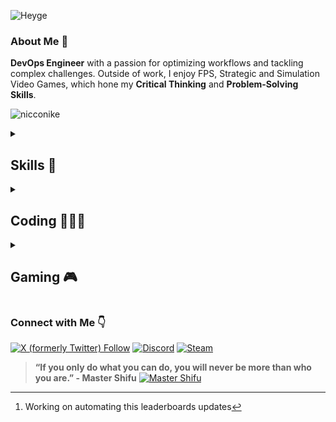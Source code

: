![Heyge](https://i.imgur.com/WhVGtgP.png)
### About Me 🔎

**DevOps Engineer** with a passion for optimizing workflows and tackling complex challenges. Outside of work, I enjoy FPS, Strategic and Simulation Video Games, which hone my **Critical Thinking** and **Problem-Solving Skills**.

![nicconike](https://komarev.com/ghpvc/?username=nicconike&label=Profile%20views&color=0e75b6&style=flat)

<div class="container">
    <details>
        <summary>
            <h2>Skills 🎯</h2>
        </summary>
        <details>
            <summary>Languages</summary>
            <p>
                <img src="https://img.shields.io/badge/go-%2300ADD8.svg?style=for-the-badge&logo=go&logoColor=white"
                    alt="Go" />
                <img src="https://img.shields.io/badge/java-%23ED8B00.svg?style=for-the-badge&logo=openjdk&logoColor=white"
                    alt="Java" />
                <img src="https://img.shields.io/badge/python-3670A0?style=for-the-badge&logo=python&logoColor=ffdd54"
                    alt="Python" />
            </p>
        </details>
        <details>
            <summary>Testing Tools</summary>
            <p>
                <img src="https://img.shields.io/badge/Postman-FF6C37?style=for-the-badge&logo=postman&logoColor=white"
                    alt="Postman" />
                <img src="https://img.shields.io/badge/junit-black?style=for-the-badge&logo=junit5&link=https%3A%2F%2Fjunit.org%2Fjunit5%2F"
                    alt="JUnit" />
                <img src="https://img.shields.io/badge/jmeter-black?style=for-the-badge&logo=apachejmeter&link=https%3A%2F%2Fjmeter.apache.org%2F"
                    alt="JMeter" />
            </p>
        </details>
        <details>
            <summary>Version Control</summary>
            <p>
                <img src="https://img.shields.io/badge/git-%23F05033.svg?style=for-the-badge&logo=git&logoColor=white"
                    alt="Git" />
                <img src="https://img.shields.io/badge/github-%23121011.svg?style=for-the-badge&logo=github&logoColor=white"
                    alt="GitHub" />
                <img src="https://img.shields.io/badge/gitlab-%23181717.svg?style=for-the-badge&logo=gitlab"
                    alt="GitLab" />
            </p>
        </details>
        <details>
            <summary>Containerization & Orchestration</summary>
            <p>
                <img src="https://img.shields.io/badge/docker-%230db7ed.svg?style=for-the-badge&logo=docker&logoColor=white"
                    alt="Docker" />
                <img src="https://img.shields.io/badge/kubernetes-%23326ce5.svg?style=for-the-badge&logo=kubernetes&logoColor=white"
                    alt="Kubernetes" />
                <img src="https://img.shields.io/badge/helm-black?style=for-the-badge&logo=helm&link=https%3A%2F%2Fjmeter.apache.org%2F"
                    alt="Helm Charts" />
            </p>
        </details>
        <details>
            <summary>CICD Tools</summary>
            <p>
                <img src="https://img.shields.io/badge/gitlab%20ci-%23181717.svg?style=for-the-badge&logo=gitlab"
                    alt="GitLab CI/CD" />
                <img src="https://img.shields.io/badge/github%20actions-%232671E5.svg?style=for-the-badge&logo=githubactions&logoColor=white"
                    alt="GitHub Actions" />
                <img src="https://img.shields.io/badge/aws%20CI-black?style=for-the-badge&logo=amazon"
                    alt="AWS CI/CD" />
            </p>
        </details>
        <details>
            <summary>Cloud Services</summary>
            <p>
                <img src="https://img.shields.io/badge/AWS-%23FF9900.svg?style=for-the-badge&logo=amazon-aws&logoColor=white"
                    alt="AWS" />
            </p>
        </details>
        <details>
            <summary>Monitoring & Logging</summary>
            <p>
                <img src="https://img.shields.io/badge/datadog-%23632CA6.svg?style=for-the-badge&logo=datadog&logoColor=white"
                    alt="Datadog" />
                <img src="https://img.shields.io/badge/AWS%20CloudWatch-white?style=for-the-badge&logo=amazoncloudwatch&link=https%3A%2F%2Faws.amazon.com%2Fcloudwatch%2F"
                    alt="AWS CloudWatch" />
            </p>
        </details>
        <details>
            <summary>Infrastructure as Code & Configuration Management</summary>
            <p>
                <img src="https://img.shields.io/badge/terraform-%235835CC.svg?style=for-the-badge&logo=terraform&logoColor=white"
                    alt="Terraform" />
                <a href="https://www.openpolicyagent.org/" target="_blank" rel="noopener noreferrer">
                    <img src="https://www.vectorlogo.zone/logos/openpolicyagent/openpolicyagent-icon.svg" alt="OPA"
                        height="30" />
                </a>
            </p>
        </details>
        <details>
            <summary>Artifact Management</summary>
            <p>
                <img alt="JFrog" src="https://img.shields.io/badge/jfrog-3D7E39?style=for-the-badge&logo=jfrog">
            </p>
        </details>
        <details>
            <summary>Project Management & Collaboration Tools</summary>
            <p>
                <img src="https://img.shields.io/badge/jira-%230A0FFF.svg?style=for-the-badge&logo=jira&logoColor=white"
                    alt="Jira" />
                <img src="https://imgur.com/MDnDqkK.png" alt="Service Now" height="30" />
                <img src="https://img.shields.io/badge/Slack-4A154B?style=for-the-badge&logo=slack&logoColor=white"
                    alt="Slack" />
                <img src="https://img.shields.io/badge/ms%20teams-3F44C7?style=for-the-badge&logo=microsoftteams&logoColor=white"
                    alt="MS Teams" />
                <img alt="Box"
                    src="https://img.shields.io/badge/box-3F44C7?style=for-the-badge&logo=box&logoColor=white" />
            </p>
        </details>
        <details>
            <summary>Database Technologies</summary>
            <p>
                <img src="https://img.shields.io/badge/mysql-4479A1.svg?style=for-the-badge&logo=mysql&logoColor=white"
                    alt="MySQL" />
                <img src="https://img.shields.io/badge/amazon%20redshift-3F44C7?style=for-the-badge&logo=amazonredshift&logoColor=white"
                    alt="Amazon Redshift" />
                <img src="https://img.shields.io/badge/Amazon%20DynamoDB-4053D6?style=for-the-badge&logo=Amazon%20DynamoDB&logoColor=white"
                    alt="Amazon DynamoDB" />
            </p>
        </details>
        <details>
            <summary>Other</summary>
            <p>
                <a href="https://www.scootersoftware.com/" target="_blank" rel="noopener noreferrer">
                    <img src="https://i.imgur.com/KOgPIoh.png" alt="Beyond Compare" height="30" />
                </a>
            </p>
        </details>
    </details>
</div>

<details><summary><h2>Coding 👨🏻‍💻</h2></summary>

#### Code Time Calculation Initiated on March 19, 2024

<!--START_SECTION:waka-->
![Code Time](http://img.shields.io/badge/Code%20Time-407%20hrs%2047%20mins-blue)

**I'm a Night 🦉** 

```text
🌞 Morning                0 commits           ░░░░░░░░░░░░░░░░░░░░░░░░░   00.00 % 
🌆 Daytime                28 commits          ██░░░░░░░░░░░░░░░░░░░░░░░   07.51 % 
🌃 Evening                104 commits         ███████░░░░░░░░░░░░░░░░░░   27.88 % 
🌙 Night                  241 commits         ████████████████░░░░░░░░░   64.61 % 
```
📅 **I'm Most Productive on Sunday** 

```text
Monday                   61 commits          ████░░░░░░░░░░░░░░░░░░░░░   16.35 % 
Tuesday                  52 commits          ███░░░░░░░░░░░░░░░░░░░░░░   13.94 % 
Wednesday                29 commits          ██░░░░░░░░░░░░░░░░░░░░░░░   07.77 % 
Thursday                 67 commits          ████░░░░░░░░░░░░░░░░░░░░░   17.96 % 
Friday                   44 commits          ███░░░░░░░░░░░░░░░░░░░░░░   11.80 % 
Saturday                 47 commits          ███░░░░░░░░░░░░░░░░░░░░░░   12.60 % 
Sunday                   73 commits          █████░░░░░░░░░░░░░░░░░░░░   19.57 % 
```


📊 **This Week I Spent My Time On** 

```text
🕑︎ Time Zone: Asia/Kolkata

💬 Programming Languages: 
Python                   18 hrs 50 mins      ██████████░░░░░░░░░░░░░░░   38.77 % 
YAML                     11 hrs 25 mins      ██████░░░░░░░░░░░░░░░░░░░   23.52 % 
Go                       8 hrs 52 mins       █████░░░░░░░░░░░░░░░░░░░░   18.25 % 
Docker                   5 hrs 11 mins       ███░░░░░░░░░░░░░░░░░░░░░░   10.68 % 
Markdown                 3 hrs 29 mins       ██░░░░░░░░░░░░░░░░░░░░░░░   07.19 % 
```


 Last Updated on 07/07/2024 22:13:47 UTC
<!--END_SECTION:waka-->

### GitHub Streak 🔥
[![GitHub Streak](https://streak-stats.demolab.com/?user=Nicconike)](https://git.io/streak-stats)

### All Languages
<a href="https://wakatime.com">
    <img src="https://wakatime.com/share/@Nicconike/1d2d07d0-91bc-4a21-a7f6-cc007c633d80.png" width="500" />
</a>

### Wakatime Leaderboards (Worldwide)[^*]

#### Public Leaderboards (Weekly)

| Ranked | Hours         | Daily Avg     |
| ------ | ------------- | ------------- |
| 321    | 46 hrs 2 mins | 6 hrs 34 mins |

#### Country Leaderboard (India)

| Ranked | Hours         | Daily Avg     |
| ------ | ------------- | ------------- |
| 16     | 46 hrs 2 mins | 6 hrs 34 mins |

#### Top Language (Python)

| Ranked | Hours          | Daily Avg     |
| ------ | -------------- | ------------- |
| 242    | 18 hrs 16 mins | 2 hrs 36 mins |

</details>

<details><summary><h2>Gaming 🎮</h2></summary>
<!-- Steam-Stats start -->
<!-- Steam-Stats end -->
<!-- Steam-Workshop start -->
![Steam Workshop Stats](https://github.com/Nicconike/Nicconike/blob/master/assets/steam_workshop_stats.png)
<!-- Steam-Workshop end -->
</details>

### Connect with Me 👇

[![X (formerly Twitter) Follow](https://img.shields.io/twitter/follow/nicco_nike)](https://x.com/Nicco_nike)
[![Discord](https://img.shields.io/badge/Join-Discord-blue?logo=discord)](https://discord.gg/UbetHfu)
[![Steam](https://img.shields.io/badge/Steam-black?logo=steam)](https://steamcommunity.com/id/nicconike/)

><div>
>    <b>“If you only do what you can do, you will never be more than who you are.” - Master Shifu</b>
>    <a href="https://i.imgur.com/NN6nr6P.png" target="_blank">
>    <img src="https://i.imgur.com/NN6nr6P.png" alt="Master Shifu" style="vertical-align: bottom;" height="18"/>
>    </a>
></div>

[^*]: Working on automating this leaderboards updates
